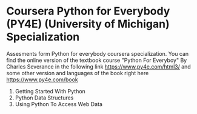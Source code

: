 # Coursera Python for Everybody (PY4E) (University of Michigan) Specialization
Assesments form Python for everybody coursera specialization. You can find the online version of the textbook course  "Python For Everyboy" By Charles Severance 
in the following link https://www.py4e.com/html3/ and some other version and languages of the book right here https://www.py4e.com/book

1. Getting Started With Python
2. Python Data Structures
3. Using Python To Access Web Data
